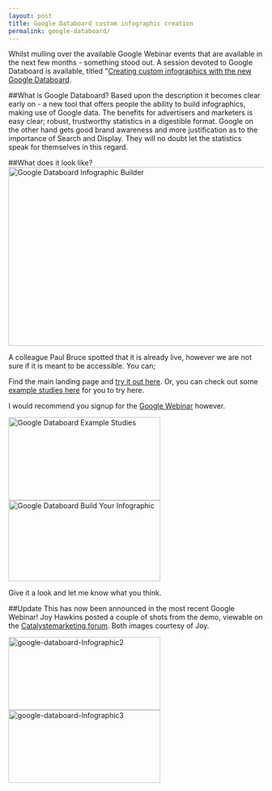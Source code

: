 ```yaml
---
layout: post
title: Google Databoard custom infographic creation
permalink: google-databoard/
---
```

Whilst mulling over the available Google Webinar events that are available in the next few months - something stood out. A session devoted to Google Databoard is available, titled "[Creating custom infographics with the new Google Databoard](http://www.google.com/think/webinars/custom-infographics-databoard.html).

##What is Google Databoard?
Based upon the description it becomes clear early on - a new tool that offers people the ability to build infographics, making use of Google data. The benefits for advertisers and marketers is easy clear; robust, trustworthy statistics in a digestible format. Google on the other hand gets good brand awareness and more justification as to the importance of Search and Display. They will no doubt let the statistics speak for themselves in this regard.

##What does it look like?
<a href="http://calumshep.com/wp-content/uploads/2013/06/Google-Databoard-Infographic-Builder.png"><img class="size-large wp-image-342 alignleft" alt="Google Databoard Infographic Builder" src="http://calumshep.com/wp-content/uploads/2013/06/Google-Databoard-Infographic-Builder-1024x555.png" width="652" height="353" /></a>

A colleague Paul Bruce spotted that it is already live, however we are not sure if it is meant to be accessible. You can;

Find the main landing page and [try it out here](http://bynd-data-board-dev.appspot.com/). Or, you can check out some [example studies here](http://bynd-data-board-dev.appspot.com/theme/1/) for you to try here.

I would recommend you signup for the [Google Webinar](http://vshow.on24.com/vshow/learnwebinars) however.

<a href="http://calumshep.com/wp-content/uploads/2013/06/Google-Databoard-Example-Studies.png"><img class="alignleft size-medium wp-image-352" alt="Google Databoard Example Studies" src="http://calumshep.com/wp-content/uploads/2013/06/Google-Databoard-Example-Studies-300x164.png" width="300" height="164" /></a><a href="http://calumshep.com/wp-content/uploads/2013/06/Google-Databoard-Build-Your-Infographic.png"><img class="size-medium wp-image-351" alt="Google Databoard Build Your Infographic" src="http://calumshep.com/wp-content/uploads/2013/06/Google-Databoard-Build-Your-Infographic-300x160.png" width="300" height="160" /></a>

Give it a look and let me know what you think.

##Update
This has now been announced in the most recent Google Webinar! Joy Hawkins posted a couple of shots from the demo, viewable on the [Catalystemarketing forum](http://localsearchforum.catalystemarketing.com/internet-marketing/8439-new-google-databoard.html). Both images courtesy of Joy.

<a href="http://calumshep.com/wp-content/uploads/2013/06/google-databoard-Infographic2.jpg"><img class="alignnone size-medium wp-image-378" alt="google-databoard-Infographic2" src="http://calumshep.com/wp-content/uploads/2013/06/google-databoard-Infographic2-300x144.jpg" width="300" height="144" /></a> <a href="http://calumshep.com/wp-content/uploads/2013/06/google-databoard-Infographic3.jpg"><img class="alignnone size-medium wp-image-379" alt="google-databoard-Infographic3" src="http://calumshep.com/wp-content/uploads/2013/06/google-databoard-Infographic3-300x144.jpg" width="300" height="144" /></a>

